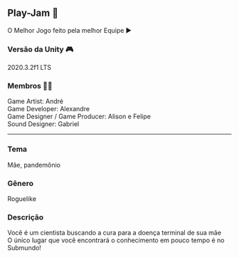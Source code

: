 ## Play-Jam 🚀
O Melhor Jogo feito pela melhor Equipe ▶

### Versão da Unity 🎮
2020.3.2f1 LTS

### Membros 👨‍💻
Game Artist: André  
Game Developer: Alexandre  
Game Designer / Game Producer: Alison e Felipe  
Sound Designer: Gabriel  

---
### Tema
Mãe, pandemônio

### Gênero
Roguelike

### Descrição
Você é um cientista buscando a cura para a doença terminal de sua mãe  
O único lugar que você encontrará o conhecimento em pouco tempo é no Submundo!
